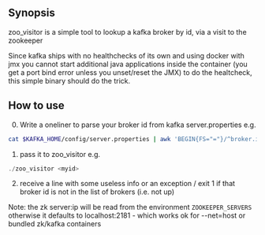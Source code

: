 ## Synopsis

zoo_visitor is a simple tool to lookup a kafka broker by id, via a visit to the zookeeper

Since kafka ships with no healthchecks of its own and using docker with jmx you cannot start additional java applications inside the container (you get a port bind error unless you unset/reset the JMX) to do the healtcheck, this simple binary should do the trick.

## How to use
0. Write a oneliner to parse your broker id from kafka server.properties e.g. 
```bash
cat $KAFKA_HOME/config/server.properties | awk 'BEGIN{FS="="}/^broker.id=/{print $2}'
```
1. pass it to zoo_visitor e.g. 
```rust
./zoo_visitor <myid>
``` 
2. receive a line with some useless info or an exception / exit 1 if that broker id is not in the list of brokers (i.e. not up)

Note: the zk server:ip will be read from the environment `ZOOKEEPER_SERVERS` otherwise it defaults to localhost:2181 - which works ok for --net=host or bundled zk/kafka containers